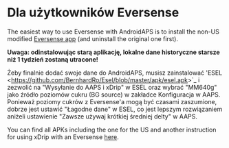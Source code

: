 # Dla użytkowników Eversense

The easiest way to use Eversense with AndroidAPS is to install the non-US modified [Eversense app](https://github.com/BernhardRo/Esel/blob/master/apk/Eversense_CGM_v1.0.410-patched.apk) (and uninstall the original one first).

**Uwaga: odinstalowując starą aplikację, lokalne dane historyczne starsze niż 1 tydzień zostaną utracone!**

Żeby finalnie dodać swoje dane do AndroidAPS, musisz zainstalować 'ESEL \<<https://github.com/BernhardRo/Esel/blob/master/apk/esel.apk>>\`\_ i zezwolić na "Wysyłanie do AAPS i xDrip" w ESEL oraz wybrać "MM640g" jako źródło poziomów cukru (BG source) w zakładce Konfiguracja w AAPS. Ponieważ poziomy cukrów z Eversense'a mogą być czasami zaszumione, dobrze jest ustawić "Łagodne dane" w ESEL, co jest lepszym rozwiązaniem aniżeli ustawienie "Zawsze używaj krótkiej średniej delty" w AAPS.

You can find  all APKs including the one for the US and another instruction for using xDrip with an Eversense [here](https://github.com/BernhardRo/Esel/tree/master/apk).
